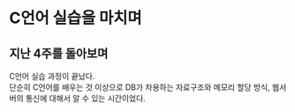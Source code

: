 # C언어 실습을 마치며

## 지난 4주를 돌아보며

C언어 실습 과정이 끝났다.  
단순히 C언어를 배우는 것 이상으로 DB가 차용하는 자료구조와 메모리 할당 방식, 웹서버의 통신에 대해서 알 수 있는 시간이었다.
